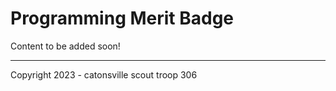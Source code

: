 # Programming Merit Badge

Content to be added soon!

----
Copyright 2023 - catonsville scout troop 306

